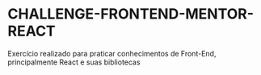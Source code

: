 # CHALLENGE-FRONTEND-MENTOR-REACT
 Exercício realizado para praticar conhecimentos de Front-End, principalmente React e suas bibliotecas
